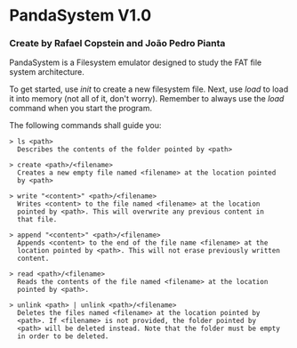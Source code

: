 # PandaSystem V1.0
### Create by Rafael Copstein and João Pedro Pianta

PandaSystem is a Filesystem emulator designed to study the FAT file system architecture.

To get started, use *init* to create a new filesystem file.
Next, use *load* to load it into memory (not all of it, don't worry).
Remember to always use the *load* command when you start the program.

The following commands shall guide you:

    > ls <path>
      Describes the contents of the folder pointed by <path>

    > create <path>/<filename>
      Creates a new empty file named <filename> at the location pointed
      by <path>

    > write "<content>" <path>/<filename>
      Writes <content> to the file named <filename> at the location
      pointed by <path>. This will overwrite any previous content in
      that file.

    > append "<content>" <path>/<filename>
      Appends <content> to the end of the file name <filename> at the
      location pointed by <path>. This will not erase previously written
      content.

    > read <path>/<filename>
      Reads the contents of the file named <filename> at the location
      pointed by <path>.

    > unlink <path> | unlink <path>/<filename>
      Deletes the files named <filename> at the location pointed by
      <path>. If <filename> is not provided, the folder pointed by
      <path> will be deleted instead. Note that the folder must be empty
      in order to be deleted.
